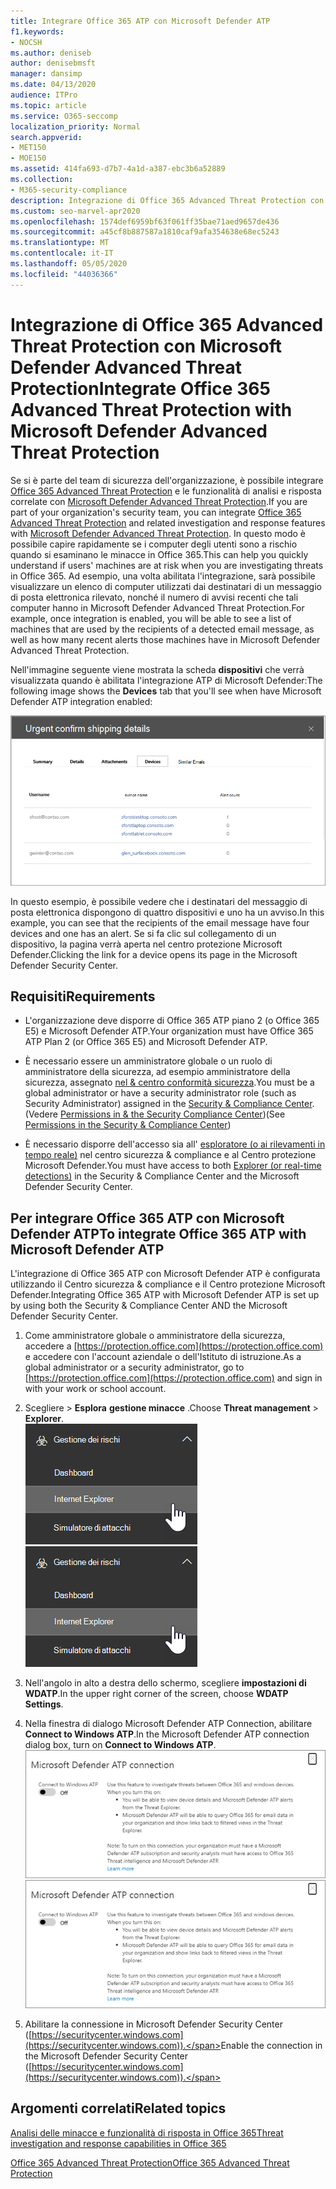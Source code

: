 ```yaml
---
title: Integrare Office 365 ATP con Microsoft Defender ATP
f1.keywords:
- NOCSH
ms.author: deniseb
author: denisebmsft
manager: dansimp
ms.date: 04/13/2020
audience: ITPro
ms.topic: article
ms.service: O365-seccomp
localization_priority: Normal
search.appverid:
- MET150
- MOE150
ms.assetid: 414fa693-d7b7-4a1d-a387-ebc3b6a52889
ms.collection:
- M365-security-compliance
description: Integrazione di Office 365 Advanced Threat Protection con Microsoft Defender Advanced Threat Protection per visualizzare informazioni più dettagliate sulla gestione delle minacce.
ms.custom: seo-marvel-apr2020
ms.openlocfilehash: 1574def6959bf63f061ff35bae71aed9657de436
ms.sourcegitcommit: a45cf8b887587a1810caf9afa354638e68ec5243
ms.translationtype: MT
ms.contentlocale: it-IT
ms.lasthandoff: 05/05/2020
ms.locfileid: "44036366"
---
```

# <a name="integrate-office-365-advanced-threat-protection-with-microsoft-defender-advanced-threat-protection"></a><span data-ttu-id="65b66-103">Integrazione di Office 365 Advanced Threat Protection con Microsoft Defender Advanced Threat Protection</span><span class="sxs-lookup"><span data-stu-id="65b66-103">Integrate Office 365 Advanced Threat Protection with Microsoft Defender Advanced Threat Protection</span></span>

<span data-ttu-id="65b66-104">Se si è parte del team di sicurezza dell'organizzazione, è possibile integrare [Office 365 Advanced Threat Protection](office-365-atp.md) e le funzionalità di analisi e risposta correlate con [Microsoft Defender Advanced Threat Protection](https://docs.microsoft.com/windows/security/threat-protection/microsoft-defender-atp/microsoft-defender-advanced-threat-protection).</span><span class="sxs-lookup"><span data-stu-id="65b66-104">If you are part of your organization's security team, you can integrate [Office 365 Advanced Threat Protection](office-365-atp.md) and related investigation and response features with [Microsoft Defender Advanced Threat Protection](https://docs.microsoft.com/windows/security/threat-protection/microsoft-defender-atp/microsoft-defender-advanced-threat-protection).</span></span> <span data-ttu-id="65b66-105">In questo modo è possibile capire rapidamente se i computer degli utenti sono a rischio quando si esaminano le minacce in Office 365.</span><span class="sxs-lookup"><span data-stu-id="65b66-105">This can help you quickly understand if users' machines are at risk when you are investigating threats in Office 365.</span></span> <span data-ttu-id="65b66-106">Ad esempio, una volta abilitata l'integrazione, sarà possibile visualizzare un elenco di computer utilizzati dai destinatari di un messaggio di posta elettronica rilevato, nonché il numero di avvisi recenti che tali computer hanno in Microsoft Defender Advanced Threat Protection.</span><span class="sxs-lookup"><span data-stu-id="65b66-106">For example, once integration is enabled, you will be able to see a list of machines that are used by the recipients of a detected email message, as well as how many recent alerts those machines have in Microsoft Defender Advanced Threat Protection.</span></span>
  
<span data-ttu-id="65b66-107">Nell'immagine seguente viene mostrata la scheda **dispositivi** che verrà visualizzata quando è abilitata l'integrazione ATP di Microsoft Defender:</span><span class="sxs-lookup"><span data-stu-id="65b66-107">The following image shows the **Devices** tab that you'll see when have Microsoft Defender ATP integration enabled:</span></span>
  
![Quando Microsoft Defender ATP è abilitato, è possibile visualizzare un elenco di dispositivi con avvisi.](../../media/fec928ea-8f0c-44d7-80b9-a2e0a8cd4e89.PNG)
  
<span data-ttu-id="65b66-109">In questo esempio, è possibile vedere che i destinatari del messaggio di posta elettronica dispongono di quattro dispositivi e uno ha un avviso.</span><span class="sxs-lookup"><span data-stu-id="65b66-109">In this example, you can see that the recipients of the email message have four devices and one has an alert.</span></span> <span data-ttu-id="65b66-110">Se si fa clic sul collegamento di un dispositivo, la pagina verrà aperta nel centro protezione Microsoft Defender.</span><span class="sxs-lookup"><span data-stu-id="65b66-110">Clicking the link for a device opens its page in the Microsoft Defender Security Center.</span></span>
  
## <a name="requirements"></a><span data-ttu-id="65b66-111">Requisiti</span><span class="sxs-lookup"><span data-stu-id="65b66-111">Requirements</span></span>

- <span data-ttu-id="65b66-112">L'organizzazione deve disporre di Office 365 ATP piano 2 (o Office 365 E5) e Microsoft Defender ATP.</span><span class="sxs-lookup"><span data-stu-id="65b66-112">Your organization must have Office 365 ATP Plan 2 (or Office 365 E5) and Microsoft Defender ATP.</span></span>
    
- <span data-ttu-id="65b66-113">È necessario essere un amministratore globale o un ruolo di amministratore della sicurezza, ad esempio amministratore della sicurezza, assegnato [nel &amp; centro conformità sicurezza](https://protection.office.com).</span><span class="sxs-lookup"><span data-stu-id="65b66-113">You must be a global administrator or have a security administrator role (such as Security Administrator) assigned in the [Security &amp; Compliance Center](https://protection.office.com).</span></span> <span data-ttu-id="65b66-114">(Vedere [Permissions in &amp; the Security Compliance Center](permissions-in-the-security-and-compliance-center.md))</span><span class="sxs-lookup"><span data-stu-id="65b66-114">(See [Permissions in the Security &amp; Compliance Center](permissions-in-the-security-and-compliance-center.md))</span></span>
    
- <span data-ttu-id="65b66-115">È necessario disporre dell'accesso sia all' [esploratore (o ai rilevamenti in tempo reale)](threat-explorer.md) nel centro sicurezza & compliance e al Centro protezione Microsoft Defender.</span><span class="sxs-lookup"><span data-stu-id="65b66-115">You must have access to both [Explorer (or real-time detections)](threat-explorer.md) in the Security & Compliance Center and the Microsoft Defender Security Center.</span></span>
    
## <a name="to-integrate-office-365-atp-with-microsoft-defender-atp"></a><span data-ttu-id="65b66-116">Per integrare Office 365 ATP con Microsoft Defender ATP</span><span class="sxs-lookup"><span data-stu-id="65b66-116">To integrate Office 365 ATP with Microsoft Defender ATP</span></span>

<span data-ttu-id="65b66-117">L'integrazione di Office 365 ATP con Microsoft Defender ATP è configurata utilizzando il Centro sicurezza & compliance e il Centro protezione Microsoft Defender.</span><span class="sxs-lookup"><span data-stu-id="65b66-117">Integrating Office 365 ATP with Microsoft Defender ATP is set up by using both the Security & Compliance Center AND the Microsoft Defender Security Center.</span></span>
  
1. <span data-ttu-id="65b66-118">Come amministratore globale o amministratore della sicurezza, accedere a [https://protection.office.com](https://protection.office.com) e accedere con l'account aziendale o dell'Istituto di istruzione.</span><span class="sxs-lookup"><span data-stu-id="65b66-118">As a global administrator or a security administrator, go to [https://protection.office.com](https://protection.office.com) and sign in with your work or school account.</span></span>
    
2. <span data-ttu-id="65b66-119">Scegliere \> **Esplora** **gestione minacce** .</span><span class="sxs-lookup"><span data-stu-id="65b66-119">Choose **Threat management** \> **Explorer**.</span></span><br><span data-ttu-id="65b66-120">![Explorer nel menu Gestione minacce](../../media/ThreatMgmt-Explorer-nav.png)</span><span class="sxs-lookup"><span data-stu-id="65b66-120">![Explorer in Threat Management menu](../../media/ThreatMgmt-Explorer-nav.png)</span></span><br>
    
3. <span data-ttu-id="65b66-121">Nell'angolo in alto a destra dello schermo, scegliere **impostazioni di WDATP**.</span><span class="sxs-lookup"><span data-stu-id="65b66-121">In the upper right corner of the screen, choose **WDATP Settings**.</span></span>
    
4. <span data-ttu-id="65b66-122">Nella finestra di dialogo Microsoft Defender ATP Connection, abilitare **Connect to Windows ATP**.</span><span class="sxs-lookup"><span data-stu-id="65b66-122">In the Microsoft Defender ATP connection dialog box, turn on **Connect to Windows ATP**.</span></span><br><span data-ttu-id="65b66-123">![Connessione ATP Microsoft Defender](../../media/Explorer-WDATPConnection-dialog.png)</span><span class="sxs-lookup"><span data-stu-id="65b66-123">![Microsoft Defender ATP connection](../../media/Explorer-WDATPConnection-dialog.png)</span></span><br>
    
5. <span data-ttu-id="65b66-124">Abilitare la connessione in Microsoft Defender Security Center ([https://securitycenter.windows.com](https://securitycenter.windows.com)).</span><span class="sxs-lookup"><span data-stu-id="65b66-124">Enable the connection in the Microsoft Defender Security Center ([https://securitycenter.windows.com](https://securitycenter.windows.com)).</span></span>

## <a name="related-topics"></a><span data-ttu-id="65b66-125">Argomenti correlati</span><span class="sxs-lookup"><span data-stu-id="65b66-125">Related topics</span></span>

[<span data-ttu-id="65b66-126">Analisi delle minacce e funzionalità di risposta in Office 365</span><span class="sxs-lookup"><span data-stu-id="65b66-126">Threat investigation and response capabilities in Office 365</span></span>](office-365-ti.md)
  
[<span data-ttu-id="65b66-127">Office 365 Advanced Threat Protection</span><span class="sxs-lookup"><span data-stu-id="65b66-127">Office 365 Advanced Threat Protection</span></span>](office-365-atp.md)
  

